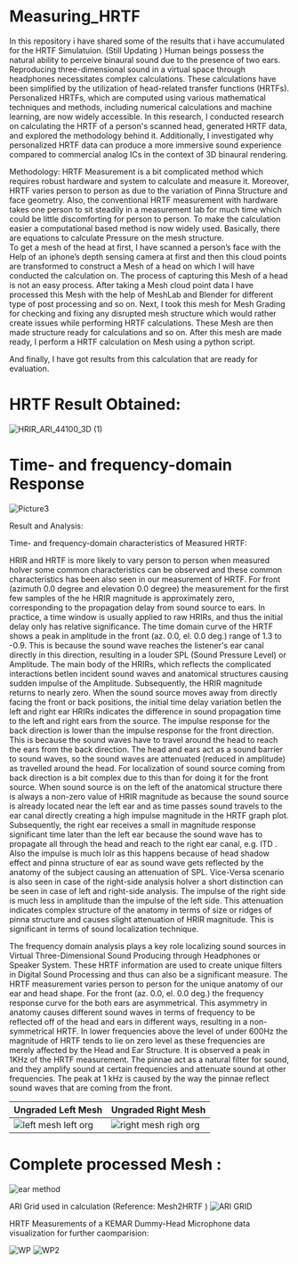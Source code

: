 # Measuring_HRTF
In this repository i have shared some of the results that i have accumulated for the HRTF Simulatuion. (Still Updating )
Human beings possess the natural ability to perceive binaural sound due to the presence of two ears. Reproducing three-dimensional sound in a virtual space through headphones necessitates complex calculations. These calculations have been simplified by the utilization of head-related transfer functions (HRTFs). Personalized HRTFs, which are computed using various mathematical techniques and methods, including numerical calculations and machine learning, are now widely accessible. In this research, I conducted research on calculating the HRTF of a person's scanned head, generated HRTF data, and explored the methodology behind it. Additionally, I investigated why personalized HRTF data can produce a more immersive sound experience compared to commercial analog ICs in the context of 3D binaural rendering.

Methodology:   HRTF Measurement is a bit complicated method which requires robust hardware and system to calculate and measure it. Moreover, HRTF varies person to person as due to the variation of Pinna Structure and face geometry. Also, the conventional HRTF measurement with hardware takes one person to sit steadily in a measurement lab for much time which could be little discomforting for person to person. To make the calculation easier a computational based method is now widely used. Basically, there are equations to calculate Pressure on the mesh structure.  
To get a mesh of the head at first, I have scanned a person’s face with the Help of an iphone’s depth sensing camera at first and then this cloud points are transformed to construct a Mesh of a head on which I will have conducted the calculation on. The process of capturing this Mesh of a head is not an easy process. After taking a Mesh cloud point data I have processed this Mesh with the help of MeshLab and Blender for different type of post processing and so on. Next, I took this mesh for Mesh Grading for checking and fixing any disrupted mesh structure which would rather create issues while performing HRTF calculations. These Mesh are then made structure ready for calculations and so on. After this mesh are made ready, I perform a HRTF calculation on Mesh using a python script. 

And finally, I have got results from this calculation that are ready for evaluation. 

# HRTF Result Obtained:
![HRIR_ARI_44100_3D (1)](https://github.com/abidshahriar/HRTF_-result/assets/64680295/32980442-b6a6-4cf2-8913-1f8c2191d661)
# Time- and frequency-domain Response
![Picture3](https://github.com/abidshahriar/HRTF_-result/assets/64680295/11e29a0b-b487-49b5-832e-6e2224a92f5e)


Result and Analysis: 

Time- and frequency-domain characteristics of Measured HRTF: 

HRIR and HRTF is more likely to vary person to person when measured hoIver some common characteristics can be observed and these common characteristics has been also seen in our measurement of HRTF. For front (azimuth 0.0 degree and elevation 0.0 degree) the measurement for the first few samples of the he HRIR magnitude is approximately zero, corresponding to the propagation delay from sound source to ears. In practice, a time window is usually applied to raw HRIRs, and thus the initial delay only has relative significance. The time domain curve of the HRTF shows a peak in amplitude in the front (az. 0.0, el. 0.0 deg.) range of 1.3 to -0.9. This is because the sound wave reaches the listener's ear canal directly in this direction, resulting in a louder SPL (Sound Pressure Level) or Amplitude. The main body of the HRIRs, which reflects the complicated interactions betIen incident sound waves and anatomical structures causing sudden impulse of the Amplitude. Subsequently, the HRIR magnitude returns to nearly zero. When the sound source moves away from directly facing the front or back positions, the initial time delay variation betIen the left and right ear HRIRs indicates the difference in sound propagation time to the left and right ears from the source. The impulse response for the back direction is lower than the impulse response for the front direction. This is because the sound waves have to travel around the head to reach the ears from the back direction. The head and ears act as a sound barrier to sound waves, so the sound waves are attenuated (reduced in amplitude) as travelled around the head. For localization of sound source coming from back direction is a bit complex due to this than for doing it for the front source. When sound source is on the left of the anatomical structure there is always a non-zero value of HRIR magnitude as because the sound source is already located near the left ear and as time passes sound travels to the ear canal directly creating a high impulse magnitude in the HRTF graph plot. Subsequently, the right ear receives a small in magnitude response significant time later than the left ear because the sound wave has to propagate all through the head and reach to the right ear canal, e.g. ITD . Also the impulse is much loIr as this happens because of head shadow effect and pinna structure of ear as sound wave gets reflected by the anatomy of the subject causing an attenuation of SPL. Vice-Versa scenario is also seen in case of the right-side analysis hoIver a short distinction can be seen in case of left and right-side analysis. The impulse of the right side is much less in amplitude than the impulse of the left side. This attenuation indicates complex structure of the anatomy in terms of size or ridges of pinna structure and causes slight attenuation of HRIR magnitude. This is significant in terms of sound localization technique. 


The frequency domain analysis plays a key role localizing sound sources in Virtual Three-Dimensional Sound Producing through Headphones or Speaker System. These HRTF information are used to create unique filters in Digital Sound Processing and thus can also be a significant measure. 
The HRTF measurement varies person to person for the unique anatomy of our ear and head shape. For the front (az. 0.0, el. 0.0 deg.) the frequency response curve for the both ears are asymmetrical. This asymmetry in anatomy causes different sound waves in terms of frequency to be reflected off of the head and ears in different ways, resulting in a non-symmetrical HRTF. In lower frequencies above the level of under 600Hz the magnitude of HRTF tends to lie on zero level as these frequencies are merely affected by the Head and Ear Structure. It is observed a peak in 1KHz of the HRTF measurement. The pinnae act as a natural filter for sound, and they amplify sound at certain frequencies and attenuate sound at other frequencies. The peak at 1 kHz is caused by the way the pinnae reflect sound waves that are coming from the front.

 
|Ungraded Left Mesh |Ungraded Right Mesh |
|------------|-----------|
|      ![left mesh left org ](https://github.com/abidshahriar/HRTF_-result/assets/64680295/f3505174-6f6c-4a20-aa99-f8fe2f314b76)|  ![right mesh righ org ](https://github.com/abidshahriar/HRTF_-result/assets/64680295/58b3e677-ec4c-48d3-b275-dc94229b0b4e)|

# Complete processed Mesh :

![ear method](https://github.com/abidshahriar/HRTF_-result/assets/64680295/3bf87dcc-9932-48dc-9924-7d0c4d354279)

ARI Grid used in calculation (Reference: Mesh2HRTF )
![ARI GRID](https://github.com/abidshahriar/HRTF_-result/assets/64680295/de8202b0-150c-4444-9e09-42962193707d)


HRTF Measurements of a KEMAR Dummy-Head Microphone data visualization for further caomparision:

![WP](https://github.com/abidshahriar/HRTF_-result/assets/64680295/ac040751-8cd6-4f95-b0a6-a298ee5d6f13)
![WP2](https://github.com/abidshahriar/HRTF_-result/assets/64680295/092eda7d-9248-4083-873e-1d631ea13d7d)
